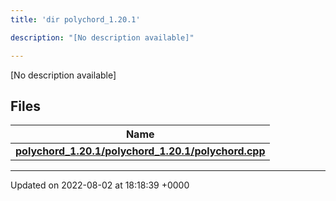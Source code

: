 ```yaml
---
title: 'dir polychord_1.20.1'

description: "[No description available]"

---
```







[No description available]

## Files

| Name           |
| -------------- |
| **[polychord_1.20.1/polychord_1.20.1/polychord.cpp](/documentation/code/gambit_sphinx/files/polychord__1_820_81_2polychord_8cpp/#file-polychord-1.20.1/polychord.cpp)**  |






-------------------------------

Updated on 2022-08-02 at 18:18:39 +0000
